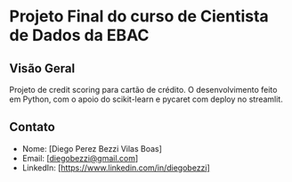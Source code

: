 # Projeto Final do curso de Cientista de Dados da EBAC

## Visão Geral
Projeto de credit scoring para cartão de crédito. O desenvolvimento feito em Python, com o apoio do scikit-learn e pycaret com deploy no streamlit.

## Contato
- Nome: [Diego Perez Bezzi Vilas Boas]
- Email: [diegobezzi@gmail.com]
- LinkedIn: [https://www.linkedin.com/in/diegobezzi]

